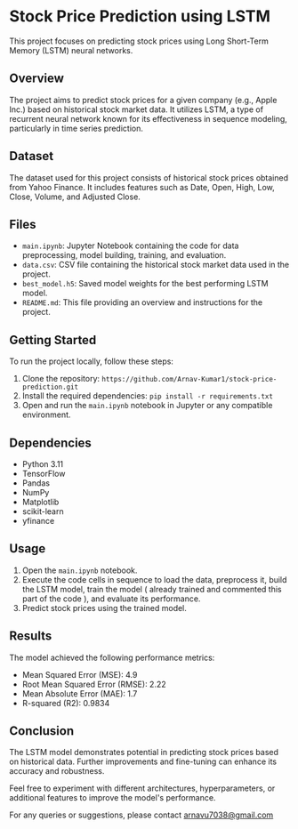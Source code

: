 # Stock Price Prediction using LSTM

This project focuses on predicting stock prices using Long Short-Term Memory (LSTM) neural networks.

## Overview

The project aims to predict stock prices for a given company (e.g., Apple Inc.) based on historical stock market data. It utilizes LSTM, a type of recurrent neural network known for its effectiveness in sequence modeling, particularly in time series prediction.

## Dataset

The dataset used for this project consists of historical stock prices obtained from Yahoo Finance. It includes features such as Date, Open, High, Low, Close, Volume, and Adjusted Close.

## Files

- `main.ipynb`: Jupyter Notebook containing the code for data preprocessing, model building, training, and evaluation.
- `data.csv`: CSV file containing the historical stock market data used in the project.
- `best_model.h5`: Saved model weights for the best performing LSTM model.
- `README.md`: This file providing an overview and instructions for the project.

## Getting Started

To run the project locally, follow these steps:

1. Clone the repository: `https://github.com/Arnav-Kumar1/stock-price-prediction.git`
2. Install the required dependencies: `pip install -r requirements.txt`
3. Open and run the `main.ipynb` notebook in Jupyter or any compatible environment.

## Dependencies

- Python 3.11
- TensorFlow
- Pandas
- NumPy
- Matplotlib
- scikit-learn
- yfinance

## Usage

1. Open the `main.ipynb` notebook.
2. Execute the code cells in sequence to load the data, preprocess it, build the LSTM model, train the model ( already trained and commented this part of the code ), and evaluate its performance.
3. Predict stock prices using the trained model.

## Results

The model achieved the following performance metrics:
- Mean Squared Error (MSE): 4.9
- Root Mean Squared Error (RMSE): 2.22
- Mean Absolute Error (MAE): 1.7
- R-squared (R2): 0.9834
## Conclusion

The LSTM model demonstrates potential in predicting stock prices based on historical data. Further improvements and fine-tuning can enhance its accuracy and robustness.

Feel free to experiment with different architectures, hyperparameters, or additional features to improve the model's performance.

For any queries or suggestions, please contact arnavu7038@gmail.com

